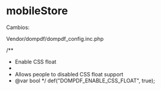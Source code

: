# mobileStore

Cambios:


Vendor/dompdf/dompdf_config.inc.php

/**
 * Enable CSS float
 *
 * Allows people to disabled CSS float support
 * @var bool
 */
def("DOMPDF_ENABLE_CSS_FLOAT", true);

